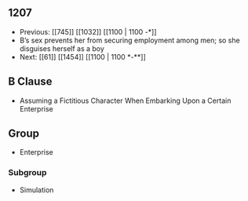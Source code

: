 ## 1207
- Previous: [[745]] [[1032]] [[1100 | 1100 -*]] 
- B’s sex prevents her from securing employment among men; so she disguises herself as a boy
- Next: [[61]] [[1454]] [[1100 | 1100 *-**]] 

## B Clause
- Assuming a Fictitious Character When Embarking  Upon a Certain Enterprise

## Group
- Enterprise

### Subgroup
- Simulation

